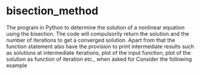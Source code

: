 # bisection_method
The program in Python to determine the solution of a nonlinear equation using the bisection. 
The code will compulsorily return the solution and the number of iterations to get a converged solution. 
Apart from that the function statement  also have the provision to print intermediate results such as solutions at intermediate iterations, 
plot of the input function, plot of the solution as function of iteration etc., when asked for Consider the following example
